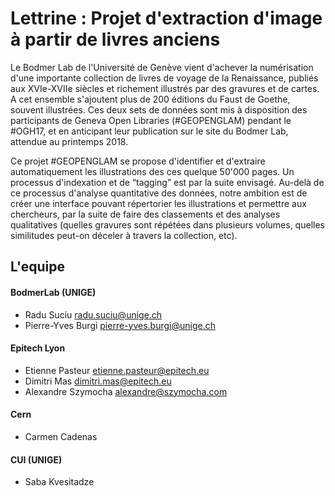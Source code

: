 # Lettrine : Projet d'extraction d'image à partir de livres anciens

Le Bodmer Lab de l'Université de Genève vient d'achever la numérisation d'une importante collection de livres de voyage de la Renaissance, publiés aux XVIe-XVIIe siècles et richement illustrés par des gravures et de cartes. A cet ensemble s'ajoutent plus de 200 éditions du Faust de Goethe, souvent illustrées. Ces deux sets de données sont mis à disposition des participants de Geneva Open Libraries (#GEOPENGLAM) pendant le #OGH17, et en anticipant leur publication sur le site du Bodmer Lab, attendue au printemps 2018.

Ce projet #GEOPENGLAM se propose d'identifier et d'extraire automatiquement les illustrations des ces quelque 50'000 pages. Un processus d'indexation et de “tagging” est par la suite envisagé. Au-delà de ce processus d'analyse quantitative des données, notre ambition est de créer une interface pouvant répertorier les illustrations et permettre aux chercheurs, par la suite de faire des classements et des analyses qualitatives (quelles gravures sont répétées dans plusieurs volumes, quelles similitudes peut-on déceler à travers la collection, etc).

## L'equipe

#### BodmerLab (UNIGE)	
- Radu Suciu          radu.suciu@unige.ch
- Pierre-Yves Burgi   pierre-yves.burgi@unige.ch
#### Epitech Lyon
- Etienne Pasteur     etienne.pasteur@epitech.eu
- Dimitri Mas         dimitri.mas@epitech.eu
- Alexandre Szymocha  alexandre@szymocha.com
#### Cern
- Carmen Cadenas
#### CUI (UNIGE)
- Saba Kvesitadze
